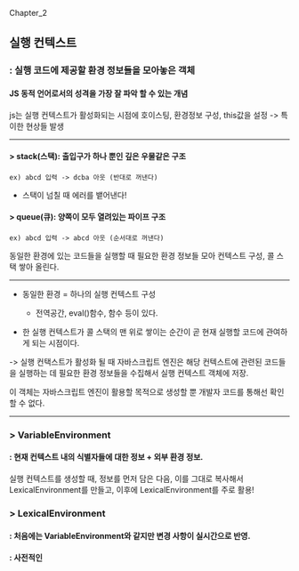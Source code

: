 Chapter_2

## 실행 컨텍스트
### : 실행 코드에 제공할 환경 정보들을 모아놓은 객체

#### JS 동적 언어로서의 성격을 가장 잘 파악 할 수 있는 개념
js는 실행 컨텍스트가 활성화되는 시점에 호이스팅, 환경정보 구성, this값을 설정 -> 특이한 현상들 발생

---

#### > stack(스택): 출입구가 하나 뿐인 깊은 우물같은 구조
    ex) abcd 입력 -> dcba 아웃 (반대로 꺼낸다)

- 스택이 넘칠 때 에러를 뱉어낸다!

#### > queue(큐): 양쪽이 모두 열려있는 파이프 구조
    ex) abcd 입력 -> abcd 아웃 (순서대로 꺼낸다)

동일한 환경에 있는 코드들을 실행할 때 필요한 환경 정보들 모아 컨텍스트 구성, 콜 스택 쌓아 올린다.

---

* 동일한 환경 = 하나의 실행 컨텍스트 구성

    - 전역공간, eval()함수, 함수 등이 있다.

- 한 실행 컨텍스트가 콜 스택의 맨 위로 쌓이는 순간이 곧 현재 실행할 코드에 관여하게 되는 시점이다.

-> 실행 컨택스트가 활성화 될 때 자바스크립트 엔진은 해당 컨텍스트에 관련된 코드들을 실행하는 데 필요한 환경 정보들을 수집해서 실행 컨텍스트 객체에 저장.

이 객체는 자바스크립트 엔진이 활용할 목적으로 생성할 뿐 개발자 코드를 통해선 확인할 수 없다. 

---

### > VariableEnvironment
#### : 현재 컨텍스트 내의 식별자들에 대한 정보 + 외부 환경 정보.

실행 컨텍스트를 생성할 때, 정보를 먼저 담은 다음, 이를 그대로 복사해서 LexicalEnvironment를 만들고, 이후에 LexicalEnvironment를 주로 활용!

### > LexicalEnvironment
#### : 처음에는 VariableEnvironment와 같지만 변경 사항이 실시간으로 반영.
#### : 사전적인

